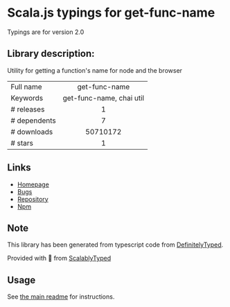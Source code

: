 
# Scala.js typings for get-func-name

Typings are for version 2.0

## Library description:
Utility for getting a function's name for node and the browser

|                    |                 |
| ------------------ | :-------------: |
| Full name          | get-func-name |
| Keywords           | get-func-name, chai util |
| # releases         | 1 |
| # dependents       | 7 |
| # downloads        | 50710172 |
| # stars            | 1 |

## Links
- [Homepage](https://github.com/chaijs/get-func-name#readme)
- [Bugs](https://github.com/chaijs/get-func-name/issues)
- [Repository](https://github.com/chaijs/get-func-name)
- [Npm](https://www.npmjs.com/package/get-func-name)
    


## Note
This library has been generated from typescript code from [DefinitelyTyped](https://definitelytyped.org).

Provided with :purple_heart: from [ScalablyTyped](https://github.com/oyvindberg/ScalablyTyped)

## Usage
See [the main readme](../../readme.md) for instructions.


